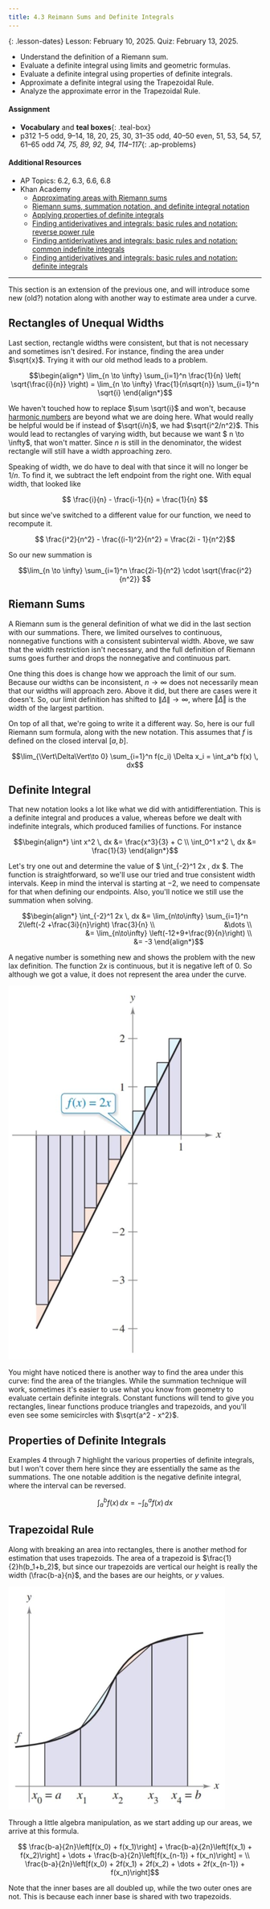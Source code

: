 ```yaml
---
title: 4.3 Reimann Sums and Definite Integrals
---
```


{: .lesson-dates}
Lesson: February 10, 2025. Quiz: February 13, 2025.

- Understand the definition of a Riemann sum.
- Evaluate a definite integral using limits and geometric formulas.
- Evaluate a definite integral using properties of definite integrals.
- Approximate a definite integral using the Trapezoidal Rule.
- Analyze the approximate error in the Trapezoidal Rule.

#### Assignment

- **Vocabulary** and **teal boxes**{: .teal-box}
- p312 1–5 odd, 9–14, 18, 20, 25, 30, 31–35 odd, 40–50 even, 51, 53, 54, 57, 61–65 odd *74, 75, 89, 92, 94, 114–117*{: .ap-problems}

#### Additional Resources

- AP Topics: 6.2, 6.3, 6.6, 6.8
- Khan Academy
  - [Approximating areas with Riemann sums](https://www.khanacademy.org/math/ap-calculus-ab/ab-integration-new/ab-6-2/v/simple-riemann-approximation-using-rectangles)
  - [Riemann sums, summation notation, and definite integral notation](https://www.khanacademy.org/math/ap-calculus-ab/ab-integration-new/ab-6-3/v/sigma-notation-sum)
  - [Applying properties of definite integrals](https://www.khanacademy.org/math/ap-calculus-ab/ab-integration-new/ab-6-6/v/negative-definite-integrals)
  - [Finding antiderivatives and integrals: basic rules and notation: reverse power rule](https://www.khanacademy.org/math/ap-calculus-ab/ab-integration-new/ab-6-8a/v/indefinite-integrals-of-x-raised-to-a-power)
  - [Finding antiderivatives and integrals: basic rules and notation: common indefinite integrals](https://www.khanacademy.org/math/ap-calculus-ab/ab-integration-new/ab-6-8b/v/antiderivative-of-x-1)
  - [Finding antiderivatives and integrals: basic rules and notation: definite integrals](https://www.khanacademy.org/math/ap-calculus-ab/ab-integration-new/ab-6-8c/v/reverse-power-rule-for-definite-integrals)

---

This section is an extension of the previous one, and will introduce some new (old?) notation along with another way to estimate area under a curve.

## Rectangles of Unequal Widths

Last section, rectangle widths were consistent, but that is not necessary and sometimes isn't desired. For instance, finding the area under $\sqrt{x}$. Trying it with our old method leads to a problem.

$$\begin{align*}
\lim_{n \to \infty} \sum_{i=1}^n \frac{1}{n} \left( \sqrt{\frac{i}{n}} \right) = \lim_{n \to \infty} \frac{1}{n\sqrt{n}} \sum_{i=1}^n \sqrt{i}
\end{align*}$$

We haven't touched how to replace $\sum \sqrt{i}$ and won't, because [harmonic numbers](https://math.stackexchange.com/questions/938225/calculate-summation-of-square-roots) are beyond what we are doing here. What would really be helpful would be if instead of $\sqrt{i/n}$, we had $\sqrt{i^2/n^2}$. This would lead to rectangles of varying width, but because we want $ n \to \infty$, that won't matter. Since $n$ is still in the denominator, the widest rectangle will still have a width approaching zero.

Speaking of width, we do have to deal with that since it will no longer be $1/n$. To find it, we subtract the left endpoint from the right one. With equal width, that looked like

$$ \frac{i}{n} - \frac{i-1}{n} = \frac{1}{n} $$

but since we've switched to a different value for our function, we need to recompute it.

$$ \frac{i^2}{n^2} - \frac{(i-1)^2}{n^2} = \frac{2i - 1}{n^2}$$

So our new summation is

$$\lim_{n \to \infty} \sum_{i=1}^n \frac{2i-1}{n^2} \cdot \sqrt{\frac{i^2}{n^2}} $$

## Riemann Sums

A Riemann sum is the general definition of what we did in the last section with our summations. There, we limited ourselves to continuous, nonnegative functions with a consistent subinterval width. Above, we saw that the width restriction isn't necessary, and the full definition of Riemann sums goes further and drops the nonnegative and continuous part.

One thing this does is change how we approach the limit of our sum. Because our widths can be inconsistent, $n\to\infty$ does not necessarily mean that our widths will approach zero. Above it did, but there are cases were it doesn't. So, our limit definition has shifted to $\lVert\Delta\rVert\to\infty$, where $\Vert\Delta\Vert$ is the width of the largest partition.

On top of all that, we're going to write it a different way. So, here is our full Riemann sum formula, along with the new notation. This assumes that $f$ is defined on the closed interval $[a,b]$.

$$\lim_{\Vert\Delta\Vert\to 0} \sum_{i=1}^n f(c_i) \Delta x_i = \int_a^b f(x) \, dx$$

## Definite Integral

That new notation looks a lot like what we did with antidifferentiation. This is a definite integral and produces a value, whereas before we dealt with indefinite integrals, which produced families of functions. For instance

$$\begin{align*}
\int x^2 \, dx &= \frac{x^3}{3} + C \\
\int_0^1 x^2 \, dx &= \frac{1}{3}
\end{align*}$$

Let's try one out and determine the value of $ \int_{-2}^1 2x \, dx $. The function is straightforward, so we'll use our tried and true consistent width intervals. Keep in mind the interval is starting at $-2$, we need to compensate for that when defining our endpoints. Also, you'll notice we still use the summation when solving.

$$\begin{align*}
\int_{-2}^1 2x \, dx &= \lim_{n\to\infty} \sum_{i=1}^n 2\left(-2 +\frac{3i}{n}\right) \frac{3}{n} \\
                                  &\dots \\
                                  &= \lim_{n\to\infty} \left(-12+9+\frac{9}{n}\right) \\
                                  &= -3
\end{align*}$$

A negative number is something new and shows the problem with the new lax definition. The function $2x$ is continuous, but it is negative left of 0. So although we got a value, it does not represent the area under the curve.

![4.3 Figure 1](../img/4.3-figure-1.png)

You might have noticed there is another way to find the area under this curve: find the area of the triangles. While the summation technique will work, sometimes it's easier to use what you know from geometry to evaluate certain definite integrals. Constant functions will tend to give you rectangles, linear functions produce triangles and trapezoids, and you'll even see some semicircles with $\sqrt{a^2 - x^2}$.

## Properties of Definite Integrals

Examples 4 through 7 highlight the various properties of definite integrals, but I won't cover them here since they are essentially the same as the summations. The one notable addition is the negative definite integral, where the interval can be reversed.

$$\int_a^b f(x)\, dx = - \int_b^a f(x)\, dx $$

## Trapezoidal Rule

Along with breaking an area into rectangles, there is another method for estimation that uses trapezoids. The area of a trapezoid is $\frac{1}{2}h(b_1+b_2)$, but since our trapezoids are vertical our height is really the width (\frac{b-a}{n}$, and the bases are our heights, or $y$ values.

![4.3 Figure 2](../img/4.3-figure-2.png)

Through a little algebra manipulation, as we start adding up our areas, we arrive at this formula.

$$ \frac{b-a}{2n}\left[f(x_0) + f(x_1)\right] + \frac{b-a}{2n}\left[f(x_1) + f(x_2)\right] + \dots + \frac{b-a}{2n}\left[f(x_{n-1}) + f(x_n)\right] = \\
\frac{b-a}{2n}\left[f(x_0) + 2f(x_1) + 2f(x_2) + \dots + 2f(x_{n-1}) + f(x_n)\right]$$

Note that the inner bases are all doubled up, while the two outer ones are not. This is because each inner base is shared with two trapezoids.
